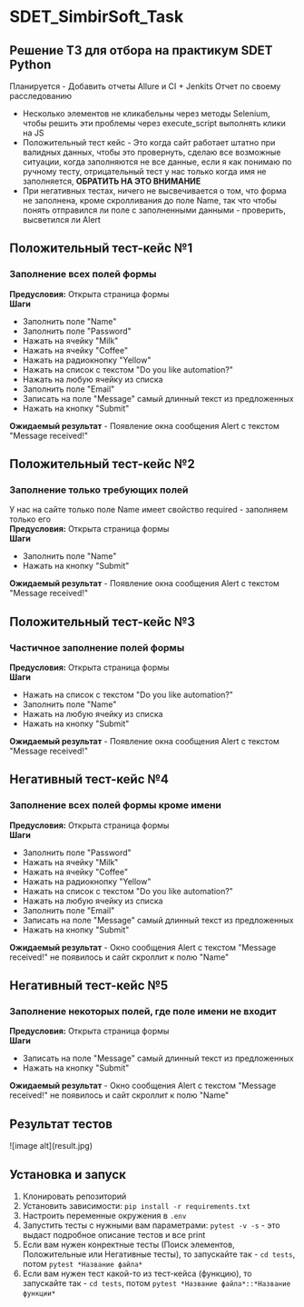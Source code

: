 # SDET_SimbirSoft_Task
<h2>Решение ТЗ для отбора на практикум SDET Python</h2>
Планируется - Добавить отчеты Allure и CI + Jenkits
Отчет по своему расследованию
<ul>
  <li>Несколько элементов не кликабельны через методы Selenium, чтобы решить эти проблемы через execute_script выполнять клики на JS</li>
  <li>Положительный тест кейс - Это когда сайт работает штатно при валидных данных, чтобы это провернуть, сделаю все возможные ситуации, когда заполняются не все данные, если я как понимаю по ручному тесту, отрицательный тест у нас только когда имя не заполняется, <strong>ОБРАТИТЬ НА ЭТО ВНИМАНИЕ</strong></li>
  <li>При негативных тестах, ничего не высвечивается о том, что форма не заполнена, кроме скролливания до поле Name, так что чтобы понять отправился ли поле с заполненными данными - проверить, высветился ли Alert</li>
</ul>

<h2>Положительный тест-кейс №1</h2>
<h3>Заполнение всех полей формы</h3>
<strong>Предусловия:</strong> Открыта страница формы</br>
<strong>Шаги</strong>
<ul>
  <li>Заполнить поле "Name"</li>
  <li>Заполнить поле "Password"</li>
  <li>Нажать на ячейку "Milk"</li>
  <li>Нажать на ячейку "Coffee"</li>
  <li>Нажать на радиокнопку "Yellow"</li>
  <li>Нажать на список с текстом "Do you like automation?"</li>
  <li>Нажать на любую ячейку из списка</li>
  <li>Заполнить поле "Email"</li>
  <li>Записать на поле "Message" самый длинный текст из предложенных</li>
  <li>Нажать на кнопку "Submit"</li>
</ul>
<strong>Ожидаемый результат</strong> - Появление окна сообщения Alert с текстом "Message received!"

<h2>Положительный тест-кейс №2</h2>
<h3>Заполнение только требующих полей</h3>
У нас на сайте только поле Name имеет свойство required - заполняем только его </br>
<strong>Предусловия:</strong> Открыта страница формы
</br>
<strong>Шаги</strong>
<ul>
  <li>Заполнить поле "Name"</li>
  <li>Нажать на кнопку "Submit"</li>
</ul>
<strong>Ожидаемый результат</strong> - Появление окна сообщения Alert с текстом "Message received!"

<h2>Положительный тест-кейс №3</h2>
<h3>Частичное заполнение полей формы</h3>
<strong>Предусловия:</strong> Открыта страница формы
</br>
<strong>Шаги</strong>
<ul>
  <li>Нажать на список с текстом "Do you like automation?"</li>
  <li>Заполнить поле "Name"</li>
  <li>Нажать на любую ячейку из списка</li>
  <li>Нажать на кнопку "Submit"</li>
</ul>
<strong>Ожидаемый результат</strong> - Появление окна сообщения Alert с текстом "Message received!"

<h2>Негативный тест-кейс №4</h2>
<h3>Заполнение всех полей формы кроме имени</h3>
<strong>Предусловия:</strong> Открыта страница формы</br>
<strong>Шаги</strong>
<ul>
  <li>Заполнить поле "Password"</li>
  <li>Нажать на ячейку "Milk"</li>
  <li>Нажать на ячейку "Coffee"</li>
  <li>Нажать на радиокнопку "Yellow"</li>
  <li>Нажать на список с текстом "Do you like automation?"</li>
  <li>Нажать на любую ячейку из списка</li>
  <li>Заполнить поле "Email"</li>
  <li>Записать на поле "Message" самый длинный текст из предложенных</li>
  <li>Нажать на кнопку "Submit"</li>
</ul>
<strong>Ожидаемый результат</strong> - Окно сообщения Alert с текстом "Message received!" не появилось и сайт скроллит к полю "Name"

<h2>Негативный тест-кейс №5</h2>
<h3>Заполнение некоторых полей, где поле имени не входит</h3>
<strong>Предусловия:</strong> Открыта страница формы</br>
<strong>Шаги</strong>
<ul>
  <li>Записать на поле "Message" самый длинный текст из предложенных</li>
  <li>Нажать на кнопку "Submit"</li>
</ul>
<strong>Ожидаемый результат</strong> - Окно сообщения Alert с текстом "Message received!" не появилось и сайт скроллит к полю "Name"
<h2>Результат тестов</h2>
![image alt](result.jpg)
<h2>Установка и запуск</h2>
<ol>
    <li>Клонировать репозиторий</li>
    <li>Установить зависимости: <code>pip install -r requirements.txt</code></li>
    <li>Настроить переменные окружения в <code>.env</code></li>
    <li>Запустить тесты с нужными вам параметрами: <code>pytest -v -s</code> - это выдаст подробное описание тестов и все print</li>
    <li>Если вам нужен конректные тесты (Поиск элементов, Положительные или Негативные тесты), то запускайте так - <code>cd tests</code>, потом <code>pytest *Название файла*</code></li>
    <li>Если вам нужен тест какой-то из тест-кейса (функцию), то запускайте так - <code>cd tests</code>, потом <code>pytest *Название файла*::*Название функции*</code></li>
</ol>
